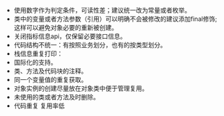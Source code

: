 + 使用数字作为判定条件，可读性差；建议统一改为常量或者枚举。
+ 类中的变量或者方法参数（引用）可以明确不会被修改的建议添加final修饰;这样可以避免对象必要的重新被创建。
+ 关闭指标信息api，仅保留必要接口信息。
+ 代码结构不统一：有按照业务划分，也有的按类型划分。
+ 栈信息重复打印：
+ 国际化的支持。
+ 类、方法及代码块的注释。
+ 同一个变量值的重复获取。
+ 对象实例的创建尽量放在对象类中便于管理复用。
+ 未使用的类或者方法及时删除。
+ 代码重复 复用率低

  